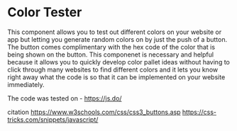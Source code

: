 # Color Tester

This component allows you to test out different colors on your website or app but letting you generate random colors on by just the push of a button. The button comes complimentary with the hex code of the color that is being shown on the button. This componenet is necessary and helpful because it allows you to quickly develop color pallet ideas without having to click through many websites to find different colors and it lets you know right away what the code is so that it can be implemented on your website immediately. 


The code was tested on - https://js.do/

citation
https://www.w3schools.com/css/css3_buttons.asp
https://css-tricks.com/snippets/javascript/

